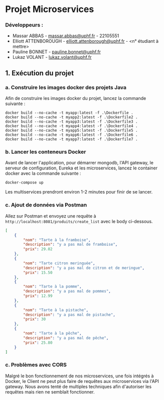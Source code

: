 # Projet Microservices

### Développeurs :

- Massar ABBAS - [massar.abbas@uphf.fr](mailto:massar.abbas@uphf.fr) - 22105551
- Elliott ATTENBOROUGH - [elliott.attenborough@uphf.fr](mailto:elliott.attenborough@uphf.fr) - <n° étudiant à mettre>
- Pauline BONNET - [pauline.bonnet@uphf.fr](mailto:pauline.bonnet@uphf.fr)
- Lukaz VOLANT - [lukaz.volant@uphf.fr](mailto:lukaz.volant@uphf.fr)

## 1. Exécution du projet

### a. Construire les images docker des projets Java

Afin de construire les images docker du projet, lancez la commande suivante :

````shell
docker build --no-cache -t myapp:latest -f .\Dockerfile .
docker build --no-cache -t myapp2:latest -f .\Dockerfile2 .
docker build --no-cache -t myapp3:latest -f .\Dockerfile3 .
docker build --no-cache -t myapp4:latest -f .\Dockerfile4 .
docker build --no-cache -t myapp5:latest -f .\Dockerfile5 .
docker build --no-cache -t myapp6:latest -f .\Dockerfile6 .
docker build --no-cache -t myapp7:latest -f .\Dockerfile7 .
````


### b. Lancer les conteneurs Docker

Avant de lancer l'application, pour démarrer mongodb, l'API gateway, le serveur de configuration, Eureka et les microservices, lancez le container docker avec la commande suivante :



```shell
docker-compose up
```
Les multiservices prendront environ 1-2 minutes pour finir de se lancer.

### c. Ajout de données via Postman

Allez sur Postman et envoyez une requête à ```http://localhost:8081/produits/create_list``` avec le body ci-dessous.

```json
[
    {
        "nom": "Tarte à la framboise",
        "description": "y a pas mal de framboise",
        "prix": 29.02
    },
    {
        "nom": "Tarte citron meringuée",
        "description": "y a pas mal de citron et de meringue",
        "prix": 15.50
    },
    {
        "nom": "Tarte à la pomme",
        "description": "y a pas mal de pommes",
        "prix": 12.99
    },
    {
        "nom": "Tarte à la pistache",
        "description": "y a pas mal de pistache",
        "prix": 30
    },
    {
        "nom": "Tarte à la pêche",
        "description": "y a pas mal de pêche",
        "prix": 25.80
    }
]
```
### c. Problèmes avec CORS

Malgré le bon fonctionnement de nos microservices, une fois intégrés à Docker, le Client ne peut plus faire de requêtes aux microservices via l'API gateway. Nous avons tenté de multiples techniques afin d'autoriser les requêtes mais rien ne semblait fonctionner.